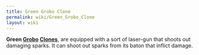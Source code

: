 ```yaml
---
title: Green Grobo Clone
permalink: wiki/Green_Grobo_Clone
layout: wiki
---
```


**Green [Grobo](Grobo "wikilink") [Clones](Clone "wikilink")**, are
equipped with a sort of laser-gun that shoots out damaging sparks. It
can shoot out sparks from its baton that inflict damage.

